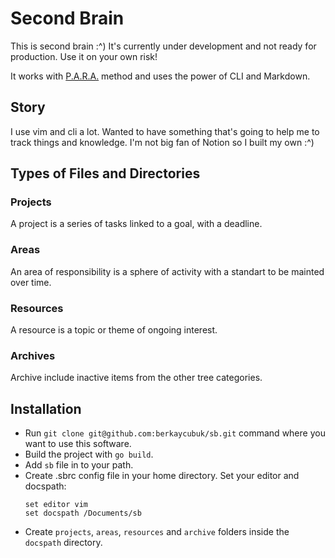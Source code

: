# Second Brain

This is second brain :^) It's currently under development and not ready for production. Use it on your own risk!

It works with [P.A.R.A.](https://fortelabs.co/blog/para/) method and uses the power of CLI and Markdown.

## Story

I use vim and cli a lot. Wanted to have something that's going to help me to track things and knowledge.
I'm not big fan of Notion so I built my own :^)

## Types of Files and Directories

### Projects

A project is a series of tasks linked to a goal, with a deadline.

### Areas

An area of responsibility is a sphere of activity with a standart to be mainted over time.

### Resources

A resource is a topic or theme of ongoing interest.

### Archives

Archive include inactive items from the other tree categories.

## Installation

- Run `git clone git@github.com:berkaycubuk/sb.git` command where you want to use this software.
- Build the project with `go build`.
- Add `sb` file in to your path.
- Create .sbrc config file in your home directory. Set your editor and docspath:
    ```
    set editor vim
    set docspath /Documents/sb    
    ```
- Create `projects`, `areas`, `resources` and `archive` folders inside the `docspath` directory.
